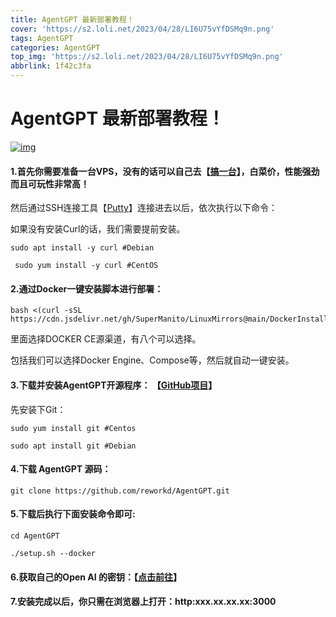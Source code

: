 ```yaml
---
title: AgentGPT 最新部署教程！
cover: 'https://s2.loli.net/2023/04/28/LI6U75vYfDSMq9n.png'
tags: AgentGPT
categories: AgentGPT
top_img: 'https://s2.loli.net/2023/04/28/LI6U75vYfDSMq9n.png'
abbrlink: 1f42c3fa
---
```


# AgentGPT 最新部署教程！ 

 
[![img](https://s2.loli.net/2023/05/18/EsreW8UmSwjMP4f.png)](https://www.freedidi.com/wp-content/uploads/2023/04/2023-04-26-224232.png)

#### 1.首先你需要准备一台VPS，没有的话可以自己去【**[搞一台](https://www.vultr.com/?ref=7045490)**】，白菜价，性能强劲而且可玩性非常高！

 然后通过SSH连接工具【[Putty](https://www.putty.org/)】连接进去以后，依次执行以下命令：

 如果没有安装Curl的话，我们需要提前安装。

```none
sudo apt install -y curl #Debian
```

```none
 sudo yum install -y curl #CentOS
```

#### 2.通过Docker一键安装脚本进行部署：

```none
bash <(curl -sSL https://cdn.jsdelivr.net/gh/SuperManito/LinuxMirrors@main/DockerInstallation.sh)
```



里面选择DOCKER CE源渠道，有八个可以选择。

包括我们可以选择Docker Engine、Compose等，然后就自动一键安装。

#### 3.下载并安装AgentGPT开源程序： 【**[GitHub项目](https://github.com/reworkd/AgentGPT)**】

先安装下Git：

```none
sudo yum install git #Centos
```

```none
sudo apt install git #Debian
```



#### 4.下载 AgentGPT 源码：

```none
git clone https://github.com/reworkd/AgentGPT.git
```



#### 5.下载后执行下面安装命令即可:

```none
cd AgentGPT

./setup.sh --docker
```



#### 6.获取自己的Open AI 的密钥：【**[点击前往](https://platform.openai.com/account/api-keys)**】

 

#### 7.安装完成以后，你只需在浏览器上打开：http:xxx.xx.xx.xx:3000